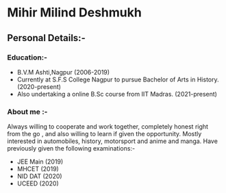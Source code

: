 # Mihir Milind Deshmukh

## Personal Details:- 

### Education:- 
- B.V.M Ashti,Nagpur (2006-2019)
- Currently at S.F.S College Nagpur to pursue Bachelor of Arts in History. (2020-present)
- Also undertaking a online B.Sc course from IIT Madras. (2021-present)

### About me :-
Always willing to cooperate and work together, completely honest right from the go , and also willing to learn if given the opportunity. 
Mostly interested in automobiles, history, motorsport and anime and manga.
Have previously given the following examinations:-
- JEE Main (2019)
- MHCET (2019)
- NID DAT (2020)
- UCEED (2020)
